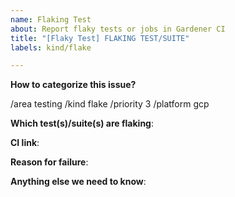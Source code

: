 ```yaml
---
name: Flaking Test
about: Report flaky tests or jobs in Gardener CI
title: "[Flaky Test] FLAKING TEST/SUITE"
labels: kind/flake

---
```


<!-- Please only use this template for submitting reports about flaky tests or jobs (pass or fail with no underlying change in code) in Gardener CI -->

**How to categorize this issue?**
<!--
Please select area, kind, and priority for this issue. This helps the community categorizing it.
Replace below TODOs or exchange the existing identifiers with those that fit best in your opinion.
If multiple identifiers make sense you can also state the commands multiple times, e.g.
  /area control-plane
  /area auto-scaling
  ...

"/area" identifiers:     audit-logging|auto-scaling|backup|certification|control-plane-migration|control-plane|cost|delivery|dev-productivity|disaster-recovery|documentation|high-availability|logging|metering|monitoring|networking|open-source|ops-productivity|os|performance|quality|robustness|scalability|security|storage|testing|usability|user-management
"/kind" identifiers:     api-change|bug|cleanup|discussion|enhancement|epic|impediment|poc|post-mortem|question|regression|task|technical-debt|test
"/priority" identifiers: 1|2|3|4|5 (ordered from greatest to least)
-->
/area testing
/kind flake
/priority 3
/platform gcp

**Which test(s)/suite(s) are flaking**:

**CI link**:

**Reason for failure**:

**Anything else we need to know**:

